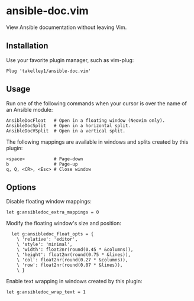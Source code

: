 # ansible-doc.vim

View Ansible documentation without leaving Vim.


## Installation

Use your favorite plugin manager, such as vim-plug:
```vim
Plug 'takelley1/ansible-doc.vim'
```

## Usage

Run one of the following commands when your cursor is over the name of an
Ansible module:
```
AnsibleDocFloat   # Open in a floating window (Neovim only).
AnsibleDocSplit   # Open in a horizontal split.
AnsibleDocVSplit  # Open in a vertical split.
```

The following mappings are available in windows and splits created by
this plugin:
```
<space>           # Page-down
b                 # Page-up
q, Q, <CR>, <Esc> # Close window
```

## Options

Disable floating window mappings:
```vim
let g:ansibledoc_extra_mappings = 0
```

Modify the floating window's size and position:
```vim
  let g:ansibledoc_float_opts = {
    \ 'relative': 'editor',
    \ 'style': 'minimal',
    \ 'width': float2nr(round(0.45 * &columns)),
    \ 'height': float2nr(round(0.75 * &lines)),
    \ 'col': float2nr(round(0.27 * &columns)),
    \ 'row': float2nr(round(0.07 * &lines)),
    \ }
```

Enable text wrapping in windows created by this plugin:
```vim
let g:ansibledoc_wrap_text = 1
```
